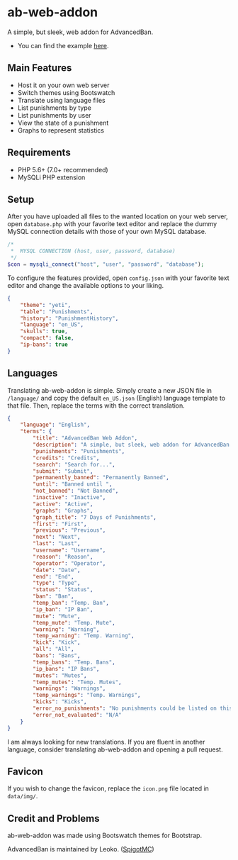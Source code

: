 # ab-web-addon
A simple, but sleek, web addon for AdvancedBan.
- You can find the example [here](https://mathhulk.info/ab-web-addon).

## Main Features
- Host it on your own web server
- Switch themes using Bootswatch
- Translate using language files
- List punishments by type
- List punishments by user
- View the state of a punishment
- Graphs to represent statistics

## Requirements
- PHP 5.6+ (7.0+ recommended)
- MySQLi PHP extension

## Setup
After you have uploaded all files to the wanted location on your web server, open `database.php` with your favorite text editor and replace the dummy MySQL connection details with those of your own MySQL database.
```php
/*
 *	MYSQL CONNECTION (host, user, password, database)
 */
$con = mysqli_connect("host", "user", "password", "database");
```
To configure the features provided, open `config.json` with your favorite text editor and change the available options to your liking.
```json
{	
	"theme": "yeti",
	"table": "Punishments",
	"history": "PunishmentHistory",
	"language": "en_US",
	"skulls": true,
	"compact": false,
	"ip-bans": true
}
```

## Languages
Translating ab-web-addon is simple. Simply create a new JSON file in `/language/` and copy the default `en_US.json` (English) language template to that file. Then, replace the terms with the correct translation.
```json
{
	"language": "English",
	"terms": {
		"title": "AdvancedBan Web Addon",
		"description": "A simple, but sleek, web addon for AdvancedBan.",
		"punishments": "Punishments",
		"credits": "Credits",
		"search": "Search for...",
		"submit": "Submit",
		"permanently_banned": "Permanently Banned",
		"until": "Banned until ",
		"not_banned": "Not Banned",
		"inactive": "Inactive",
		"active": "Active",
		"graphs": "Graphs",
		"graph_title": "7 Days of Punishments",
		"first": "First",
		"previous": "Previous",
		"next": "Next",
		"last": "Last",
		"username": "Username",
		"reason": "Reason",
		"operator": "Operator",
		"date": "Date",
		"end": "End",
		"type": "Type",
		"status": "Status",
		"ban": "Ban",
		"temp_ban": "Temp. Ban",
		"ip_ban": "IP Ban",
		"mute": "Mute",
		"temp_mute": "Temp. Mute",
		"warning": "Warning",
		"temp_warning": "Temp. Warning",
		"kick": "Kick",
		"all": "All",
		"bans": "Bans",
		"temp_bans": "Temp. Bans",
		"ip_bans": "IP Bans",
		"mutes": "Mutes",
		"temp_mutes": "Temp. Mutes",
		"warnings": "Warnings",
		"temp_warnings": "Temp. Warnings",
		"kicks": "Kicks",
		"error_no_punishments": "No punishments could be listed on this page.",
		"error_not_evaluated": "N/A"
	}
}
```
I am always looking for new translations. If you are fluent in another language, consider translating ab-web-addon and opening a pull request.

## Favicon
If you wish to change the favicon, replace the `icon.png` file located in `data/img/`.

## Credit and Problems
ab-web-addon was made using Bootswatch themes for Bootstrap.

AdvancedBan is maintained by Leoko. ([SpigotMC](https://www.spigotmc.org/resources/advancedban.8695/))

